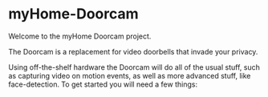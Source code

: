 # myHome-Doorcam

Welcome to the myHome Doorcam project.

The Doorcam is a replacement for video doorbells that invade your privacy.

Using off-the-shelf hardware the Doorcam will do all of the usual stuff, such as capturing video on motion events, as well as more advanced stuff, like face-detection.  To get started you will need a few things:
